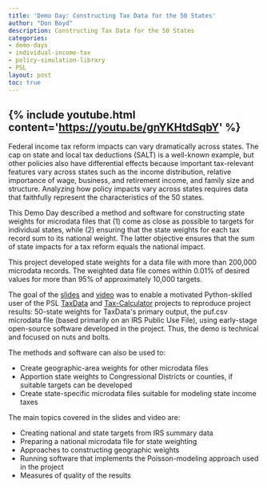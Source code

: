 ```yaml
---
title: 'Demo Day: Constructing Tax Data for the 50 States'
author: "Don Boyd"
description: Constructing Tax Data for the 50 States
categories:
- demo-days
- individual-income-tax
- policy-simulation-library
- PSL
layout: post
toc: true
---
```


{% include youtube.html content='https://youtu.be/gnYKHtdSqbY' %}
---

Federal income tax reform impacts can vary dramatically across states. 
The cap on state and local tax deductions (SALT) is a well-known example, but other policies also have differential effects because important tax-relevant features vary across states such as the income distribution, relative importance of wage, business, and retirement income, and family size and structure.
Analyzing how policy impacts vary across states requires data that faithfully represent the characteristics of the 50 states.

This Demo Day described a method and software for constructing state weights for microdata files that (1) come as close as possible to targets for individual states, while (2) ensuring that the state weights for each tax record sum to its national weight.
The latter objective ensures that the sum of state impacts for a tax reform equals the national impact. 

This project developed state weights for a data file with more than 200,000 microdata records.
The weighted data file comes within 0.01% of desired values for more than 95% of approximately 10,000 targets.

The goal of the [slides](https://github.com/donboyd5/slides/blob/master/2021-07-12_Boyd_PSL_Demo_Constructing_State_Tax_Weights_For_PUF.pdf) and [video](https://youtu.be/gnYKHtdSqbY) was to enable a motivated Python-skilled user of the PSL [TaxData](https://github.com/PSLmodels/taxdata) and [Tax-Calculator](https://taxcalc.pslmodels.org) projects to reproduce project results: 50-state weights for TaxData's primary output, the puf.csv microdata file (based primarily on an IRS Public Use File), using early-stage open-source software developed in the project.
Thus, the demo is technical and focused on nuts and bolts.

The methods and software can also be used to:
* Create geographic-area weights for other microdata files
* Apportion state weights to Congressional Districts or counties, if suitable targets can be developed
* Create state-specific microdata files suitable for modeling state income taxes

The main topics covered in the slides and video are:
* Creating national and state targets from IRS summary data
* Preparing a national microdata file for state weighting
* Approaches to constructing geographic weights
* Running software that implements the Poisson-modeling approach used in the project
* Measures of quality of the results
